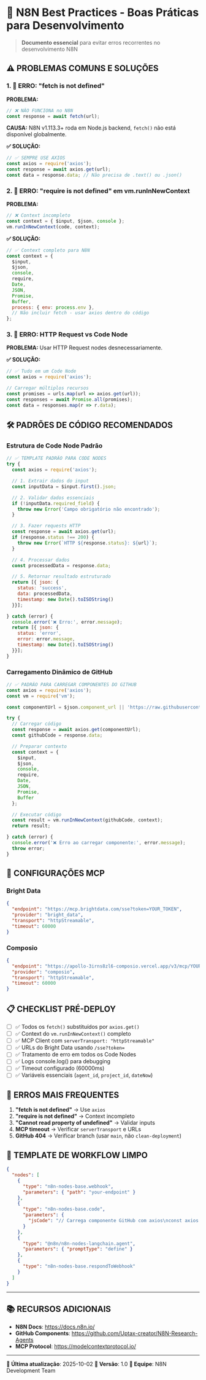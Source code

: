 # 🚀 N8N Best Practices - Boas Práticas para Desenvolvimento

> **Documento essencial** para evitar erros recorrentes no desenvolvimento N8N

## ⚠️ PROBLEMAS COMUNS E SOLUÇÕES

### 1. 🔴 ERRO: "fetch is not defined"

**PROBLEMA:**
```javascript
// ❌ NÃO FUNCIONA no N8N
const response = await fetch(url);
```

**CAUSA:** N8N v1.113.3+ roda em Node.js backend, `fetch()` não está disponível globalmente.

**✅ SOLUÇÃO:**
```javascript
// ✅ SEMPRE USE AXIOS
const axios = require('axios');
const response = await axios.get(url);
const data = response.data; // Não precisa de .text() ou .json()
```

### 2. 🔴 ERRO: "require is not defined" em vm.runInNewContext

**PROBLEMA:**
```javascript
// ❌ Context incompleto
const context = { $input, $json, console };
vm.runInNewContext(code, context);
```

**✅ SOLUÇÃO:**
```javascript
// ✅ Context completo para N8N
const context = {
  $input,
  $json,
  console,
  require,
  Date,
  JSON,
  Promise,
  Buffer,
  process: { env: process.env },
  // Não incluir fetch - usar axios dentro do código
};
```

### 3. 🔴 ERRO: HTTP Request vs Code Node

**PROBLEMA:** Usar HTTP Request nodes desnecessariamente.

**✅ SOLUÇÃO:**
```javascript
// ✅ Tudo em um Code Node
const axios = require('axios');

// Carregar múltiplos recursos
const promises = urls.map(url => axios.get(url));
const responses = await Promise.all(promises);
const data = responses.map(r => r.data);
```

## 🛠️ PADRÕES DE CÓDIGO RECOMENDADOS

### Estrutura de Code Node Padrão
```javascript
// ✅ TEMPLATE PADRÃO PARA CODE NODES
try {
  const axios = require('axios');

  // 1. Extrair dados do input
  const inputData = $input.first().json;

  // 2. Validar dados essenciais
  if (!inputData.required_field) {
    throw new Error('Campo obrigatório não encontrado');
  }

  // 3. Fazer requests HTTP
  const response = await axios.get(url);
  if (response.status !== 200) {
    throw new Error(`HTTP ${response.status}: ${url}`);
  }

  // 4. Processar dados
  const processedData = response.data;

  // 5. Retornar resultado estruturado
  return [{ json: {
    status: 'success',
    data: processedData,
    timestamp: new Date().toISOString()
  }}];

} catch (error) {
  console.error('❌ Erro:', error.message);
  return [{ json: {
    status: 'error',
    error: error.message,
    timestamp: new Date().toISOString()
  }}];
}
```

### Carregamento Dinâmico de GitHub
```javascript
// ✅ PADRÃO PARA CARREGAR COMPONENTES DO GITHUB
const axios = require('axios');
const vm = require('vm');

const componentUrl = $json.component_url || 'https://raw.githubusercontent.com/...';

try {
  // Carregar código
  const response = await axios.get(componentUrl);
  const githubCode = response.data;

  // Preparar contexto
  const context = {
    $input,
    $json,
    console,
    require,
    Date,
    JSON,
    Promise,
    Buffer
  };

  // Executar código
  const result = vm.runInNewContext(githubCode, context);
  return result;

} catch (error) {
  console.error('❌ Erro ao carregar componente:', error.message);
  throw error;
}
```

## 🔧 CONFIGURAÇÕES MCP

### Bright Data
```json
{
  "endpoint": "https://mcp.brightdata.com/sse?token=YOUR_TOKEN",
  "provider": "bright_data",
  "transport": "httpStreamable",
  "timeout": 60000
}
```

### Composio
```json
{
  "endpoint": "https://apollo-3irns8zl6-composio.vercel.app/v3/mcp/YOUR_ID/mcp",
  "provider": "composio",
  "transport": "httpStreamable",
  "timeout": 60000
}
```

## 📋 CHECKLIST PRÉ-DEPLOY

- [ ] ✅ Todos os `fetch()` substituídos por `axios.get()`
- [ ] ✅ Context do `vm.runInNewContext()` completo
- [ ] ✅ MCP Client com `serverTransport: "httpStreamable"`
- [ ] ✅ URLs do Bright Data usando `/sse?token=`
- [ ] ✅ Tratamento de erro em todos os Code Nodes
- [ ] ✅ Logs console.log() para debugging
- [ ] ✅ Timeout configurado (60000ms)
- [ ] ✅ Variáveis essenciais (`agent_id`, `project_id`, `dateNow`)

## 🚨 ERROS MAIS FREQUENTES

1. **"fetch is not defined"** → Use `axios`
2. **"require is not defined"** → Context incompleto
3. **"Cannot read property of undefined"** → Validar inputs
4. **MCP timeout** → Verificar `serverTransport` e URLs
5. **GitHub 404** → Verificar branch (usar `main`, não `clean-deployment`)

## 🎯 TEMPLATE DE WORKFLOW LIMPO

```json
{
  "nodes": [
    {
      "type": "n8n-nodes-base.webhook",
      "parameters": { "path": "your-endpoint" }
    },
    {
      "type": "n8n-nodes-base.code",
      "parameters": {
        "jsCode": "// Carrega componente GitHub com axios\nconst axios = require('axios');\nconst response = await axios.get($json.component_url);\nconst result = vm.runInNewContext(response.data, context);\nreturn result;"
      }
    },
    {
      "type": "@n8n/n8n-nodes-langchain.agent",
      "parameters": { "promptType": "define" }
    },
    {
      "type": "n8n-nodes-base.respondToWebhook"
    }
  ]
}
```

---

## 📚 RECURSOS ADICIONAIS

- **N8N Docs**: https://docs.n8n.io/
- **GitHub Components**: https://github.com/Uptax-creator/N8N-Research-Agents
- **MCP Protocol**: https://modelcontextprotocol.io/

---

**📅 Última atualização**: 2025-10-02
**🔄 Versão**: 1.0
**👥 Equipe**: N8N Development Team